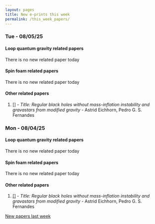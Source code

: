 ```yaml
---
layout: pages
title: New e-prints this week
permalink: /this_week_papers/
---
```




### Tue - 08/05/25

#### Loop quantum gravity related papers

There is no new related paper today 

#### Spin foam related papers

There is no new related paper today 



#### Other related papers

1. [[]](https://arxiv.org/abs/) - *Title:
          Regular black holes without mass-inflation instability and gravastars from modified gravity* - Astrid Eichhorn, Pedro G. S. Fernandes



### Mon - 08/04/25

#### Loop quantum gravity related papers

There is no new related paper today 

#### Spin foam related papers

There is no new related paper today 



#### Other related papers

1. [[]](https://arxiv.org/abs/) - *Title:
          Regular black holes without mass-inflation instability and gravastars from modified gravity* - Astrid Eichhorn, Pedro G. S. Fernandes






[New papers last week]({{site.url}}/archived/weekly/pre-prints/2025/08/04/archived_weekly_papers.html)